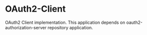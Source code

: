 # OAuth2-Client
OAuth2 Client implementation. This application depends on oauth2-authorization-server repository application.
